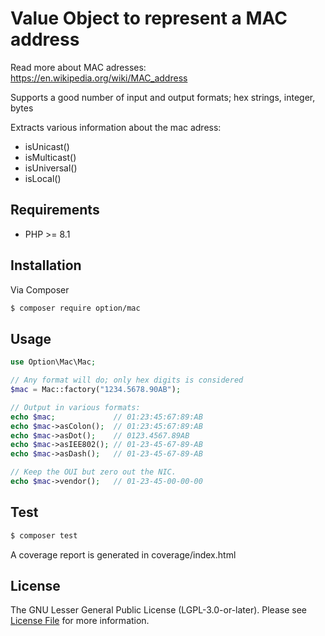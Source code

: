 # Value Object to represent a MAC address

Read more about MAC adresses: https://en.wikipedia.org/wiki/MAC_address

Supports a good number of input and output formats; hex strings, integer, bytes

Extracts various information about the mac adress:
* isUnicast()
* isMulticast()
* isUniversal()
* isLocal()

## Requirements

- PHP >= 8.1

## Installation

Via Composer

```bash
$ composer require option/mac
```

## Usage

```php
use Option\Mac\Mac;

// Any format will do; only hex digits is considered
$mac = Mac::factory("1234.5678.90AB");

// Output in various formats:
echo $mac;             // 01:23:45:67:89:AB
echo $mac->asColon();  // 01:23:45:67:89:AB
echo $mac->asDot();    // 0123.4567.89AB
echo $mac->asIEE802(); // 01-23-45-67-89-AB
echo $mac->asDash();   // 01-23-45-67-89-AB

// Keep the OUI but zero out the NIC.
echo $mac->vendor();   // 01-23-45-00-00-00
```

## Test
```bash
$ composer test
```
A coverage report is generated in coverage/index.html

## License

The GNU Lesser General Public License (LGPL-3.0-or-later). Please see [License File](COPYING) for more information.